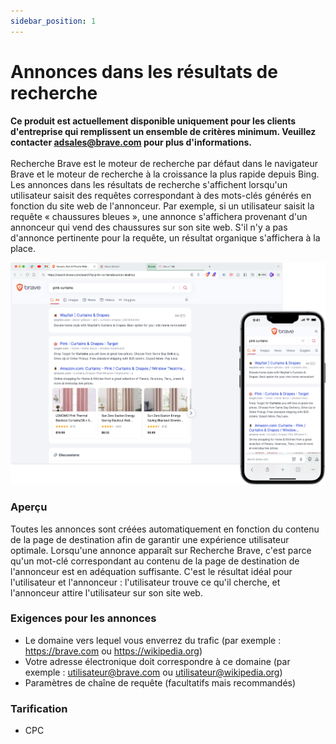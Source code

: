 ```yaml
---
sidebar_position: 1
---
```


# Annonces dans les résultats de recherche

**Ce produit est actuellement disponible uniquement pour les clients d'entreprise qui remplissent un ensemble de critères minimum. Veuillez contacter adsales@brave.com pour plus d'informations.** <br /><br />
Recherche Brave est le moteur de recherche par défaut dans le navigateur Brave et le moteur de recherche à la croissance la plus rapide depuis Bing. Les annonces dans les résultats de recherche s'affichent lorsqu'un utilisateur saisit des requêtes correspondant à des mots-clés générés en fonction du site web de l'annonceur. Par exemple, si un utilisateur saisit la requête « chaussures bleues », une annonce s'affichera provenant d'un annonceur qui vend des chaussures sur son site web. S'il n'y a pas d'annonce pertinente pour la requête, un résultat organique s'affichera à la place.

![Search.png](/img/Search.png)

### Aperçu

Toutes les annonces sont créées automatiquement en fonction du contenu de la page de destination afin de garantir une expérience utilisateur optimale. Lorsqu'une annonce apparaît sur Recherche Brave, c'est parce qu'un mot-clé correspondant au contenu de la page de destination de l'annonceur est en adéquation suffisante. C'est le résultat idéal pour l'utilisateur et l'annonceur : l'utilisateur trouve ce qu'il cherche, et l'annonceur attire l'utilisateur sur son site web.

### Exigences pour les annonces

- Le domaine vers lequel vous enverrez du trafic (par exemple : https://brave.com ou https://wikipedia.org)
- Votre adresse électronique doit correspondre à ce domaine (par exemple : utilisateur@brave.com ou utilisateur@wikipedia.org)
- Paramètres de chaîne de requête (facultatifs mais recommandés)

### Tarification

- CPC

